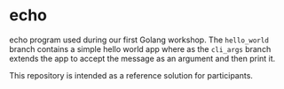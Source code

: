 # echo
echo program used during our first Golang workshop. The `hello_world` branch
contains a simple hello world app where as the `cli_args` branch extends the 
app to accept the message as an argument and then print it. 

This repository is intended as a reference solution for participants.

